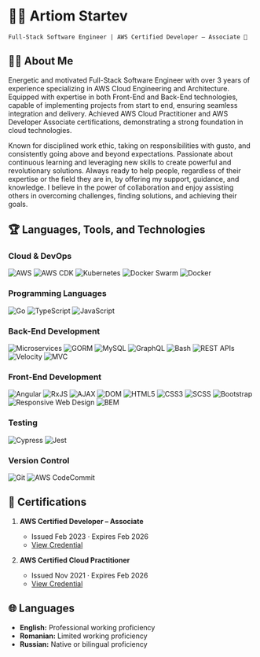 # 🧑‍💻 Artiom Startev
`Full-Stack Software Engineer | AWS Certified Developer – Associate 🚀`

## :man_scientist: About Me
Energetic and motivated Full-Stack Software Engineer with over 3 years of experience specializing in AWS Cloud Engineering and Architecture. Equipped with expertise in both Front-End and Back-End technologies, capable of implementing projects from start to end, ensuring seamless integration and delivery. Achieved AWS Cloud Practitioner and AWS Developer Associate certifications, demonstrating a strong foundation in cloud technologies.

Known for disciplined work ethic, taking on responsibilities with gusto, and consistently going above and beyond expectations. Passionate about continuous learning and leveraging new skills to create powerful and revolutionary solutions. Always ready to help people, regardless of their expertise or the field they are in, by offering my support, guidance, and knowledge. I believe in the power of collaboration and enjoy assisting others in overcoming challenges, finding solutions, and achieving their goals.

## :trophy:	 Languages, Tools, and Technologies
### Cloud & DevOps
![AWS](https://img.shields.io/badge/AWS-232F3E?style=for-the-badge&logo=amazon-aws&logoColor=white)  ![AWS CDK](https://img.shields.io/badge/AWS_CDK-FF9900?style=for-the-badge&logo=amazon-aws&logoColor=white)  ![Kubernetes](https://img.shields.io/badge/Kubernetes-326CE5?style=for-the-badge&logo=kubernetes&logoColor=white)  ![Docker Swarm](https://img.shields.io/badge/Docker_Swarm-2496ED?style=for-the-badge&logo=docker&logoColor=white)   ![Docker](https://img.shields.io/badge/Docker-2496ED?style=for-the-badge&logo=docker&logoColor=white)

### Programming Languages
![Go](https://img.shields.io/badge/Go-00ADD8?style=for-the-badge&logo=go&logoColor=white)   ![TypeScript](https://img.shields.io/badge/TypeScript-007ACC?style=for-the-badge&logo=typescript&logoColor=white)   ![JavaScript](https://img.shields.io/badge/JavaScript-F7DF1E?style=for-the-badge&logo=javascript&logoColor=black)

### Back-End Development
![Microservices](https://img.shields.io/badge/Microservices-007ACC?style=for-the-badge&logo=microservices&logoColor=white)   ![GORM](https://img.shields.io/badge/GORM-4479A1?style=for-the-badge&logo=go&logoColor=white)   ![MySQL](https://img.shields.io/badge/MySQL-4479A1?style=for-the-badge&logo=mysql&logoColor=white)   ![GraphQL](https://img.shields.io/badge/GraphQL-E10098?style=for-the-badge&logo=graphql&logoColor=white)   ![Bash](https://img.shields.io/badge/Bash-4EAA25?style=for-the-badge&logo=gnu-bash&logoColor=white)   ![REST APIs](https://img.shields.io/badge/REST_APIs-FF6C37?style=for-the-badge&logo=rest&logoColor=white)   ![Velocity](https://img.shields.io/badge/Velocity_Template_Language-333333?style=for-the-badge&logo=apache-maven&logoColor=white)   ![MVC](https://img.shields.io/badge/MVC-007ACC?style=for-the-badge&logo=mvc&logoColor=white)

### Front-End Development
![Angular](https://img.shields.io/badge/Angular-DD0031?style=for-the-badge&logo=angular&logoColor=white)   ![RxJS](https://img.shields.io/badge/RxJS-B7178C?style=for-the-badge&logo=reactivex&logoColor=white)   ![AJAX](https://img.shields.io/badge/AJAX-0081CB?style=for-the-badge&logo=ajax&logoColor=white)   ![DOM](https://img.shields.io/badge/DOM-FF6C37?style=for-the-badge&logo=html5&logoColor=white)   ![HTML5](https://img.shields.io/badge/HTML5-E34F26?style=for-the-badge&logo=html5&logoColor=white)   ![CSS3](https://img.shields.io/badge/CSS3-1572B6?style=for-the-badge&logo=css3&logoColor=white)   ![SCSS](https://img.shields.io/badge/SCSS-CC6699?style=for-the-badge&logo=sass&logoColor=white)   ![Bootstrap](https://img.shields.io/badge/Bootstrap-563D7C?style=for-the-badge&logo=bootstrap&logoColor=white)   ![Responsive Web Design](https://img.shields.io/badge/Responsive_Web_Design-E34F26?style=for-the-badge&logo=html5&logoColor=white)   ![BEM](https://img.shields.io/badge/BEM-000000?style=for-the-badge&logo=bem&logoColor=white)

### Testing
![Cypress](https://img.shields.io/badge/Cypress-17202C?style=for-the-badge&logo=cypress&logoColor=white)   ![Jest](https://img.shields.io/badge/Jest-C21325?style=for-the-badge&logo=jest&logoColor=white)

### Version Control
![Git](https://img.shields.io/badge/Git-F05032?style=for-the-badge&logo=git&logoColor=white)   ![AWS CodeCommit](https://img.shields.io/badge/AWS_CodeCommit-FF9900?style=for-the-badge&logo=amazon-aws&logoColor=white)

## 📜 Certifications
1. **AWS Certified Developer – Associate**
   - Issued Feb 2023 · Expires Feb 2026
   - [View Credential](https://www.credly.com/badges/15801f9f-807e-4ec5-845c-29931c6fa8e8/linked_in_profile)

2. **AWS Certified Cloud Practitioner**
   - Issued Nov 2021 · Expires Feb 2026
   - [View Credential](https://www.credly.com/badges/794f6f6b-b104-4529-9d67-fd6ef85a27a3/linked_in_profile)

## 🌐 Languages
* **English:** Professional working proficiency
* **Romanian:** Limited working proficiency
* **Russian:** Native or bilingual proficiency

